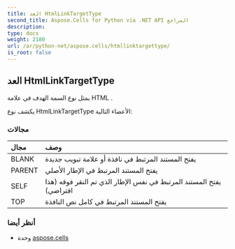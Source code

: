 ```yaml
---
title: العد HtmlLinkTargetType
second_title: Aspose.Cells for Python via .NET API المراجع
description:
type: docs
weight: 2180
url: /ar/python-net/aspose.cells/htmllinktargettype/
is_root: false
---
```

##  العد HtmlLinkTargetType
يمثل نوع السمة الهدف في علامة HTML []().



يكشف نوع HtmlLinkTargetType الأعضاء التالية:

###  مجالات
| مجال| وصف|
| :- | :- |
| BLANK |يفتح المستند المرتبط في نافذة أو علامة تبويب جديدة|
| PARENT | يفتح المستند المرتبط في الإطار الأصلي|
| SELF | يفتح المستند المرتبط في نفس الإطار الذي تم النقر فوقه (هذا افتراضي)|
| TOP | يفتح المستند المرتبط في كامل نص النافذة|



###  أنظر أيضا
* وحدة [aspose.cells](..)
